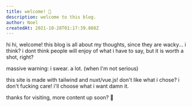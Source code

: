 ```yaml
---
title: welcome! 🌺
description: welcome to this blog.
author: Noel
createdAt: 2021-10-28T01:17:39.888Z
---
```


hi hi, welcome! this blog is all about my thoughts, since they are wacky... i think? i dont think people will enjoy of what
i have to say, but it is worth a shot, right?

massive warning: i swear. a lot. (when I'm not serious)

this site is made with tailwind and nuxt/vue.js! don't like what i chose? i don't fucking care! i'll choose what i want damn it.

thanks for visiting, more content up soon? :eyes:
